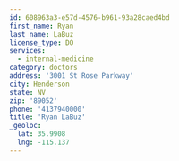 ```yaml
---
id: 608963a3-e57d-4576-b961-93a28caed4bd
first_name: Ryan
last_name: LaBuz
license_type: DO
services:
  - internal-medicine
category: doctors
address: '3001 St Rose Parkway'
city: Henderson
state: NV
zip: '89052'
phone: '4137940000'
title: 'Ryan LaBuz'
_geoloc:
  lat: 35.9908
  lng: -115.137
---
```

